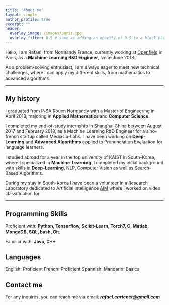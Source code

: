```yaml
---
title: 'About me'
layout: single
author_profile: true
excerpt: ""
header:
  overlay_image: /images/paris.jpg
  overlay_filter: 0.5 # same as adding an opacity of 0.5 to a black background
---
```


Hello, I am Rafael, from Normandy France, currently working at [Openfield](http://openfieldlive.com/?lang=en) in Paris, as a **Machine-Learning R&D Engineer**, since June 2018.

As a problem-solving enthusiast, I am always eager to meet new technical challenges, where I can apply my different skills, from mathematics to advanced algorithms.

---

## My history

I graduated from INSA Rouen Normandy with a Master of Engineering in April 2018, majoring in **Applied Mathematics** and **Computer Science**.

I completed my end-of-study internship in Shanghai China between August 2017 and February 2018, as a Machine Learning R&D Engineer for a sino-french startup called Mediasia-Labs. I have been working on **Deep-Learning** and **Advanced Algorithms** applied to Pronunciation Evaluation for language learners.

I studied abroad for a year in the top university of KAIST in South-Korea, where I specialized in **Machine-Learning**. I completed my initial background with skills in **Deep-Learning**, NLP, Computer Vision as well as Search-Based Algorithms.

During my stay in South-Korea I have been a volunteer in a Research Laboratory dedicated to Artificial Intelligence [AIM](http://slsp.kaist.ac.kr/xe/) where I worked on video classification for

---

## Programming Skills

Proficient with: **Python, Tensorflow, Scikit-Learn, Torch7, C, Matlab, MongoDB, SQL, bash, Git.**

Familiar with: **Java, C++**

## Languages

English: Proficient
French: Proficient
Spannish:
Mandarin: Basics

## Contact me

For any inquires, you can reach me via email: **_rafael.cartenet@gmail.com_**
